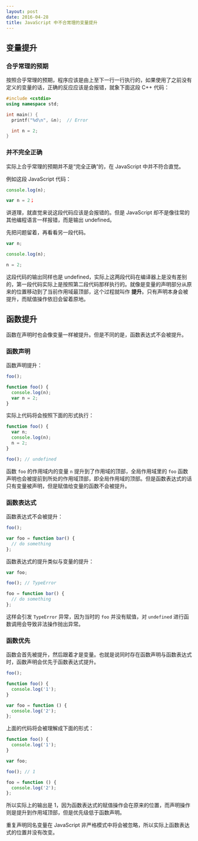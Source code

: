 ```yaml
---
layout: post
date: 2016-04-28
title: JavaScript 中不合常理的变量提升
---
```


## 变量提升

### 合乎常理的预期

按照合乎常理的预期，程序应该是由上至下一行一行执行的，如果使用了之前没有定义的变量的话，正确的反应应该是会报错，就象下面这段 C++ 代码：

```cpp
#include <cstdio>
using namespace std;

int main() {
  printf("%d\n", &n);  // Error

  int n = 2;
}
```

<!--more-->

### 并不完全正确

实际上合乎常理的预期并不是“完全正确”的，在 JavaScript 中并不符合直觉。

例如这段 JavaScript 代码：

```js
console.log(n);

var n = 2；
```

讲道理，就直觉来说这段代码应该是会报错的。但是 JavaScript 却不是像往常的其他编程语言一样报错，而是输出 undefined。

先把问题留着，再看看另一段代码。

```js
var n;

console.log(n);

n = 2;
```

这段代码的输出同样也是 undefined，实际上这两段代码在编译器上是没有差别的，第一段代码实际上是按照第二段代码那样执行的。就像是变量的声明部分从原来的位置移动到了当前作用域最顶部，这个过程就叫作 **提升**。只有声明本身会被提升，而赋值操作依旧会留着原地。

## 函数提升

函数在声明时也会像变量一样被提升。但是不同的是，函数表达式不会被提升。

### 函数声明

函数声明提升：

```js
foo();

function foo() {
  console.log(n);
  var n = 2;
}
```

实际上代码将会按照下面的形式执行：

```js
function foo() {
  var n;
  console.log(n);
  n = 2;
}

foo(); // undefined
```

函数 `foo` 的作用域内的变量 `n` 提升到了作用域的顶部，全局作用域里的 `foo` 函数声明也会被提前到所处的作用域顶部，即全局作用域的顶部。但是函数表达式的话只有变量被声明，但是赋值给变量的函数不会被提升。

### 函数表达式

函数表达式不会被提升：

```js
foo();

var foo = function bar() {
  // do something
};
```

函数表达式的提升类似与变量的提升：

```js
var foo;

foo(); // TypeError

foo = function bar() {
  // do something
};
```

这样会引发 `TypeError` 异常，因为当时的 `foo` 并没有赋值，对 `undefined` 进行函数调用会导致非法操作抛出异常。

### 函数优先

函数会首先被提升，然后跟着才是变量。也就是说同时存在函数声明与函数表达式时，函数声明会优先于函数表达式提升。

```js
foo();

function foo() {
  console.log('1');
}

var foo = function () {
  console.log('2');
};
```

上面的代码将会被理解成下面的形式：

```js
function foo() {
  console.log('1');
}

var foo;

foo(); // 1

foo = function () {
  console.log('2');
};
```

所以实际上的输出是 1，因为函数表达式的赋值操作会在原来的位置，而声明操作则是提升到作用域顶部，但是优先级低于函数声明。

重复声明同名变量在 JavaScript 非严格模式中将会被忽略，所以实际上函数表达式的位置并没有改变。
